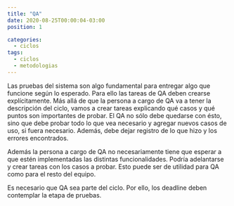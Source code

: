 ```yaml
---
title: "QA"
date: 2020-08-25T00:00:04-03:00
position: 1

categories:
  - ciclos
tags:
  - ciclos
  - metodologias
---
```

Las pruebas del sistema son algo fundamental para entregar algo que funcione según lo esperado. Para ello las tareas de QA deben crearse explícitamente. Más allá de que la persona a cargo de QA va a tener la descripción del ciclo, vamos a crear tareas explicando qué casos y qué puntos son importantes de probar. El QA no sólo debe quedarse con ésto, sino que debe probar todo lo que vea necesario y agregar nuevos casos de uso, si fuera necesario. Además, debe dejar registro de lo que hizo y los errores encontrados.

Además la persona a cargo de QA no necesariamente tiene que esperar a que estén implementadas las distintas funcionalidades. Podría adelantarse y crear tareas con los casos a probar. Esto puede ser de utilidad para QA como para el resto del equipo.

Es necesario que QA sea parte del ciclo. Por ello, los deadline deben contemplar la etapa de pruebas.
